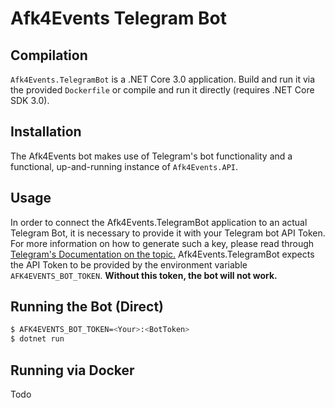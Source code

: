 # Afk4Events Telegram Bot

## Compilation
`Afk4Events.TelegramBot` is a .NET Core 3.0 application. Build and run it via the provided
`Dockerfile` or compile and run it directly (requires .NET Core SDK 3.0).

## Installation

The Afk4Events bot makes use of Telegram's bot functionality and a functional, up-and-running instance of `Afk4Events.API`.

## Usage

In order to connect the Afk4Events.TelegramBot application to an actual Telegram Bot,
it is necessary to provide it with your Telegram bot API Token. For more information on how
to generate such a key, please read through [Telegram's Documentation on the topic.](https://core.telegram.org/bots#3-how-do-i-create-a-bot) 
Afk4Events.TelegramBot expects the API Token to be provided by the environment variable `AFK4EVENTS_BOT_TOKEN`. 
**Without this token, the bot will not work.**

## Running the Bot (Direct)

```bash
$ AFK4EVENTS_BOT_TOKEN=<Your>:<BotToken>
$ dotnet run
```

## Running via Docker
Todo


